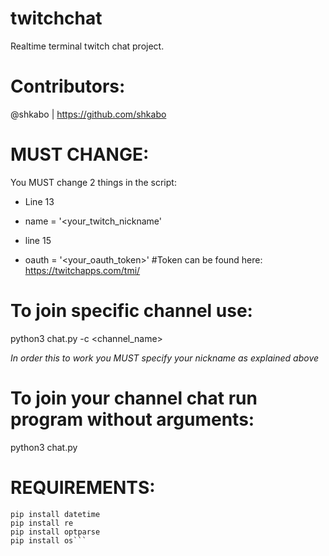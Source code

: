 # twitchchat
Realtime terminal twitch chat project.

# Contributors:
@shkabo | https://github.com/shkabo

# MUST CHANGE:
You MUST change 2 things in the script:
* Line 13
- name = '<your_twitch_nickname'
* line 15
- oauth = '<your_oauth_token>' #Token can be found here: https://twitchapps.com/tmi/

# To join specific channel use:
python3 chat.py -c <channel_name>

*In order this to work you MUST specify your nickname as explained above*
# To join your channel chat run program without arguments:
python3 chat.py

# REQUIREMENTS:
```pip install socket
pip install datetime
pip install re
pip install optparse
pip install os```
